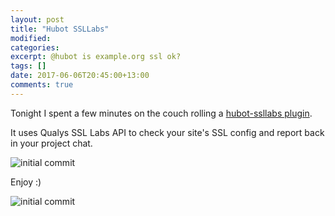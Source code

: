 ```yaml
---
layout: post
title: "Hubot SSLLabs"
modified:
categories:
excerpt: @hubot is example.org ssl ok?
tags: []
date: 2017-06-06T20:45:00+13:00
comments: true
---
```


Tonight I spent a few minutes on the couch rolling a [hubot-ssllabs plugin](https://github.com/xurizaemon/hubot-ssllabs).

It uses Qualys SSL Labs API to check your site's SSL config and report back in your project chat.

![initial commit](/images/hubot-ssllabs-initial-commit.png)

Enjoy :)

![initial commit](/images/hubot-ssllabs-initial-commit.gif)
